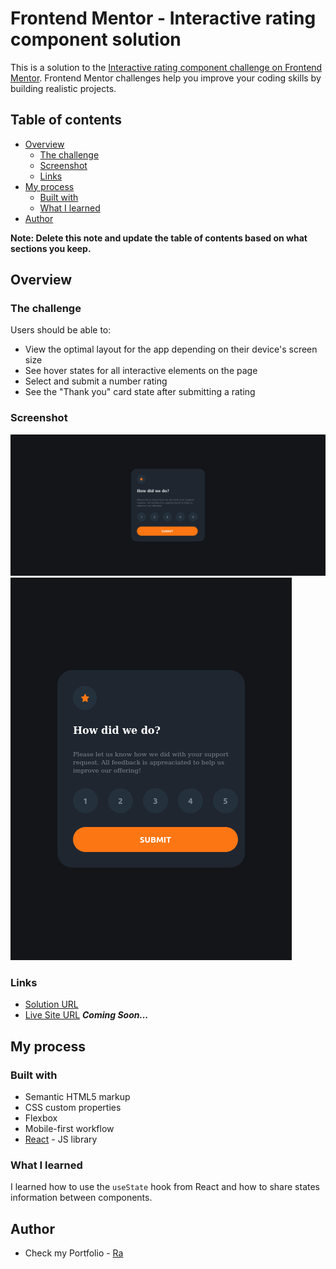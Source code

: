 # Frontend Mentor - Interactive rating component solution

This is a solution to the [Interactive rating component challenge on Frontend Mentor](https://www.frontendmentor.io/challenges/interactive-rating-component-koxpeBUmI). Frontend Mentor challenges help you improve your coding skills by building realistic projects. 

## Table of contents

- [Overview](#overview)
  - [The challenge](#the-challenge)
  - [Screenshot](#screenshot)
  - [Links](#links)
- [My process](#my-process)
  - [Built with](#built-with)
  - [What I learned](#what-i-learned)
- [Author](#author)

**Note: Delete this note and update the table of contents based on what sections you keep.**

## Overview

### The challenge

Users should be able to:

- View the optimal layout for the app depending on their device's screen size
- See hover states for all interactive elements on the page
- Select and submit a number rating
- See the "Thank you" card state after submitting a rating

### Screenshot

![Desktop Preview](./screenshot/Desktop%20Preview.png)
![Mobile Preview](./screenshot/Mobile%20Preview.png)


### Links

- [Solution URL](https://github.com/RPRd001/Interactive-Rating-Component)
- [Live Site URL]() ***Coming Soon...***

## My process

### Built with

- Semantic HTML5 markup
- CSS custom properties
- Flexbox
- Mobile-first workflow
- [React](https://react.dev/) - JS library

### What I learned

I learned how to use the `useState` hook from React and how to share states information between components.


## Author

- Check my Portfolio - [Ra](https://rprd001.github.io/front-end-portfolio/)